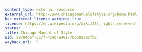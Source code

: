 ```yaml
---
content_type: external-resource
external_url: http://www.chicagomanualofstyle.org/home.html
has_external_license_warning: true
license: https://en.wikipedia.org/wiki/All_rights_reserved
status: ''
title: Chicago Manual of Style
uid: a9784dbf-557f-4c4b-a401-7bd392cecfb2
wayback_url: ''
---
```

